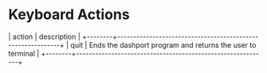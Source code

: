 # Keyboard Actions

| action | description                                                |
+--------+------------------------------------------------------------+
| quit   | Ends the dashport program and returns the user to terminal |
+--------+------------------------------------------------------------+
